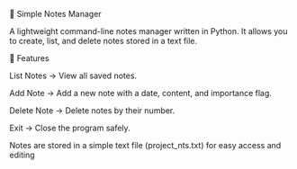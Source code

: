 📝 Simple Notes Manager

A lightweight command-line notes manager written in Python.
It allows you to create, list, and delete notes stored in a text file.

📂 Features

List Notes → View all saved notes.

Add Note → Add a new note with a date, content, and importance flag.

Delete Note → Delete notes by their number.

Exit → Close the program safely.

Notes are stored in a simple text file (project_nts.txt) for easy access and editing
